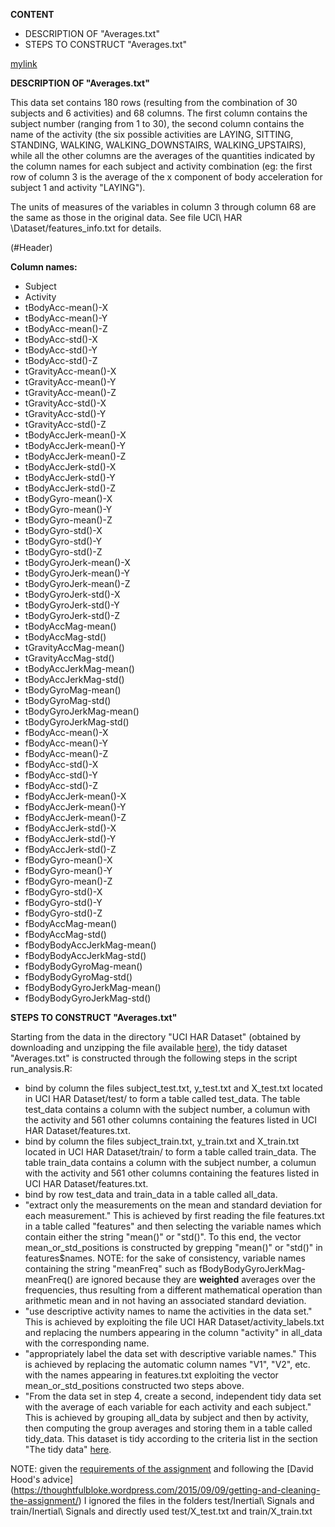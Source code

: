 **CONTENT**
-  DESCRIPTION OF "Averages.txt"
-  STEPS TO CONSTRUCT "Averages.txt" 

[mylink](#Header)


**DESCRIPTION OF "Averages.txt"**

This data set contains 180 rows (resulting from the combination of 30 subjects and 6 activities) and 68 columns. 
The first column contains the subject number (ranging from 1 to 30), the second column contains the name of the activity (the six possible activities are  LAYING, SITTING, STANDING, WALKING, WALKING_DOWNSTAIRS, WALKING_UPSTAIRS), while all the other columns are the averages of the quantities indicated by the column names for each subject and activity combination  (eg: the first row of column 3 is the average of the x component of body acceleration for subject 1 and activity "LAYING"). 

The units of measures of the variables in column 3 through column 68 are the same as those in the original data. 
See file UCI\ HAR \Dataset/features_info.txt for details. 

(#Header)

**Column names:**
-  Subject 
-  Activity 
-  tBodyAcc-mean()-X
-  tBodyAcc-mean()-Y
-  tBodyAcc-mean()-Z
-  tBodyAcc-std()-X
-  tBodyAcc-std()-Y
-  tBodyAcc-std()-Z
-  tGravityAcc-mean()-X
-  tGravityAcc-mean()-Y
-  tGravityAcc-mean()-Z
-  tGravityAcc-std()-X
-  tGravityAcc-std()-Y
-  tGravityAcc-std()-Z
-  tBodyAccJerk-mean()-X
-  tBodyAccJerk-mean()-Y
-  tBodyAccJerk-mean()-Z
-  tBodyAccJerk-std()-X
-  tBodyAccJerk-std()-Y
-  tBodyAccJerk-std()-Z
-  tBodyGyro-mean()-X
-  tBodyGyro-mean()-Y
-  tBodyGyro-mean()-Z
-  tBodyGyro-std()-X
-  tBodyGyro-std()-Y
-  tBodyGyro-std()-Z
-  tBodyGyroJerk-mean()-X
-  tBodyGyroJerk-mean()-Y
-  tBodyGyroJerk-mean()-Z
-  tBodyGyroJerk-std()-X
-  tBodyGyroJerk-std()-Y
-  tBodyGyroJerk-std()-Z
-  tBodyAccMag-mean()
-  tBodyAccMag-std()
-  tGravityAccMag-mean()
-  tGravityAccMag-std()
-  tBodyAccJerkMag-mean()
-  tBodyAccJerkMag-std()
-  tBodyGyroMag-mean()
-  tBodyGyroMag-std()
-  tBodyGyroJerkMag-mean()
-  tBodyGyroJerkMag-std()
-  fBodyAcc-mean()-X
-  fBodyAcc-mean()-Y
-  fBodyAcc-mean()-Z
-  fBodyAcc-std()-X
-  fBodyAcc-std()-Y
-  fBodyAcc-std()-Z
-  fBodyAccJerk-mean()-X
-  fBodyAccJerk-mean()-Y
-  fBodyAccJerk-mean()-Z
-  fBodyAccJerk-std()-X
-  fBodyAccJerk-std()-Y
-  fBodyAccJerk-std()-Z
-  fBodyGyro-mean()-X
-  fBodyGyro-mean()-Y
-  fBodyGyro-mean()-Z
-  fBodyGyro-std()-X
-  fBodyGyro-std()-Y
-  fBodyGyro-std()-Z
-  fBodyAccMag-mean()
-  fBodyAccMag-std()
-  fBodyBodyAccJerkMag-mean()
-  fBodyBodyAccJerkMag-std()
-  fBodyBodyGyroMag-mean()
-  fBodyBodyGyroMag-std()
-  fBodyBodyGyroJerkMag-mean()
-  fBodyBodyGyroJerkMag-std()


**STEPS TO CONSTRUCT "Averages.txt"** 

Starting from the data in the directory "UCI HAR Dataset" (obtained by downloading and unzipping the file available [here](https://d396qusza40orc.cloudfront.net/getdata%2Fprojectfiles%2FUCI%20HAR%20Dataset.zip)), the tidy dataset "Averages.txt" is constructed through the following steps in the script run_analysis.R:

- bind by column the files subject_test.txt, y_test.txt and X_test.txt located in UCI HAR Dataset/test/ to form a table called test_data. The table test_data contains a column with the subject number, a columun with the activity and 561 other columns containing the features listed in UCI HAR Dataset/features.txt.
- bind by column the files subject_train.txt, y_train.txt and X_train.txt located in UCI HAR Dataset/train/ to form a table called train_data. The table train_data contains a column with the subject number, a columun with the activity and 561 other columns containing the features listed in UCI HAR Dataset/features.txt.
- bind by row test_data and train_data in a table called all_data. 
- "extract only the measurements on the mean and standard deviation for each measurement." This is achieved by first reading the file features.txt in a table called "features" and then selecting the variable names which contain either the string "mean()" or "std()". To this end, the vector mean_or_std_positions is constructed by grepping "mean()" or "std()" in features$names.  NOTE: for the sake of consistency, variable names containing the string "meanFreq" such as fBodyBodyGyroJerkMag-meanFreq() are ignored because they are **weighted** averages over the frequencies, thus resulting from a  different mathematical operation than arithmetic mean and in not having an associated standard deviation. 
- "use descriptive activity names to name the activities in the data set." This is achieved by exploiting the file UCI HAR Dataset/activity_labels.txt and replacing the numbers appearing in the column "activity" in all_data with the corresponding name.
- "appropriately label the data set with descriptive variable names." This is achieved by replacing the automatic column names "V1", "V2", etc. with the names appearing in features.txt exploiting the vector mean_or_std_positions constructed two steps above.
- "From the data set in step 4, create a second, independent tidy data set with the average of each variable for each activity and each subject." This is achieved by grouping all_data by subject and then by activity, then computing the group averages and storing them in a table called tidy_data. This dataset is tidy according to the criteria list in the section "The tidy data" [here](https://github.com/DataScienceSpecialization/courses/blob/master/03_GettingData/01_03_componentsOfTidyData/index.Rmd).


NOTE: given the [requirements of the assignment](https://www.coursera.org/learn/data-cleaning/peer/FIZtT/getting-and-cleaning-data-course-project) and following the [David Hood's advice] (https://thoughtfulbloke.wordpress.com/2015/09/09/getting-and-cleaning-the-assignment/) I ignored the files in the folders test/Inertial\ Signals and train/Inertial\ Signals and directly used test/X_test.txt and train/X_train.txt 







